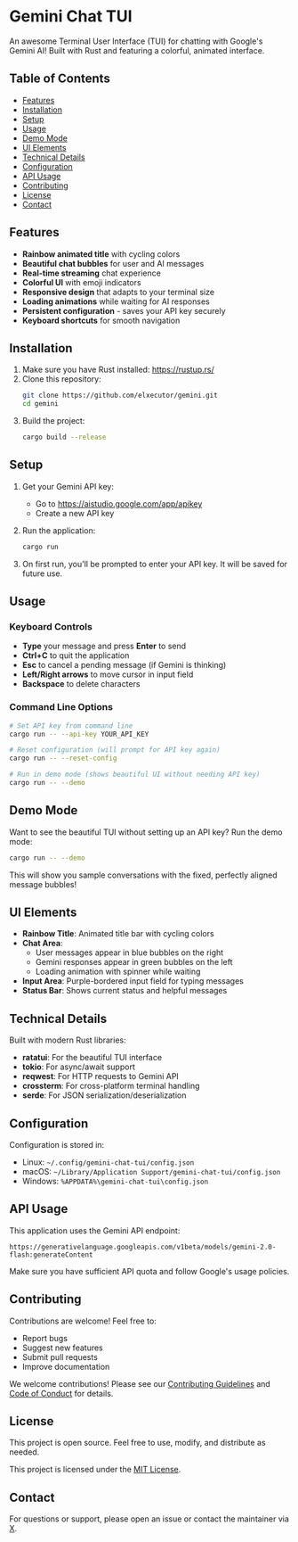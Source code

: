
# Gemini Chat TUI

An awesome Terminal User Interface (TUI) for chatting with Google's Gemini AI! Built with Rust and featuring a colorful, animated interface.

## Table of Contents
- [Features](#features)
- [Installation](#installation)
- [Setup](#setup)
- [Usage](#usage)
- [Demo Mode](#demo-mode)
- [UI Elements](#ui-elements)
- [Technical Details](#technical-details)
- [Configuration](#configuration)
- [API Usage](#api-usage)
- [Contributing](#contributing)
- [License](#license)
- [Contact](#contact)

## Features

- **Rainbow animated title** with cycling colors
- **Beautiful chat bubbles** for user and AI messages
- **Real-time streaming** chat experience
- **Colorful UI** with emoji indicators
- **Responsive design** that adapts to your terminal size
- **Loading animations** while waiting for AI responses
- **Persistent configuration** - saves your API key securely
- **Keyboard shortcuts** for smooth navigation

## Installation

1. Make sure you have Rust installed: https://rustup.rs/
2. Clone this repository:
   ```bash
   git clone https://github.com/elxecutor/gemini.git
   cd gemini
   ```
3. Build the project:
   ```bash
   cargo build --release
   ```

## Setup

1. Get your Gemini API key:
   - Go to https://aistudio.google.com/app/apikey
   - Create a new API key
   
2. Run the application:
   ```bash
   cargo run
   ```
   
3. On first run, you'll be prompted to enter your API key. It will be saved for future use.

## Usage

### Keyboard Controls
- **Type** your message and press **Enter** to send
- **Ctrl+C** to quit the application
- **Esc** to cancel a pending message (if Gemini is thinking)
- **Left/Right arrows** to move cursor in input field
- **Backspace** to delete characters

### Command Line Options
```bash
# Set API key from command line
cargo run -- --api-key YOUR_API_KEY

# Reset configuration (will prompt for API key again)
cargo run -- --reset-config

# Run in demo mode (shows beautiful UI without needing API key)
cargo run -- --demo
```

## Demo Mode

Want to see the beautiful TUI without setting up an API key? Run the demo mode:

```bash
cargo run -- --demo
```

This will show you sample conversations with the fixed, perfectly aligned message bubbles!

## UI Elements

- **Rainbow Title**: Animated title bar with cycling colors
- **Chat Area**: 
  - User messages appear in blue bubbles on the right
  - Gemini responses appear in green bubbles on the left
  - Loading animation with spinner while waiting
- **Input Area**: Purple-bordered input field for typing messages
- **Status Bar**: Shows current status and helpful messages

## Technical Details

Built with modern Rust libraries:
- **ratatui**: For the beautiful TUI interface
- **tokio**: For async/await support
- **reqwest**: For HTTP requests to Gemini API
- **crossterm**: For cross-platform terminal handling
- **serde**: For JSON serialization/deserialization

## Configuration

Configuration is stored in:
- Linux: `~/.config/gemini-chat-tui/config.json`
- macOS: `~/Library/Application Support/gemini-chat-tui/config.json`
- Windows: `%APPDATA%\gemini-chat-tui\config.json`

## API Usage

This application uses the Gemini API endpoint:
```
https://generativelanguage.googleapis.com/v1beta/models/gemini-2.0-flash:generateContent
```

Make sure you have sufficient API quota and follow Google's usage policies.

## Contributing

Contributions are welcome! Feel free to:
- Report bugs
- Suggest new features
- Submit pull requests
- Improve documentation

We welcome contributions! Please see our [Contributing Guidelines](CONTRIBUTING.md) and [Code of Conduct](CODE_OF_CONDUCT.md) for details.

## License

This project is open source. Feel free to use, modify, and distribute as needed.

This project is licensed under the [MIT License](LICENSE).

## Contact

For questions or support, please open an issue or contact the maintainer via [X](https://x.com/elxecutor/).